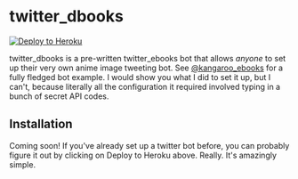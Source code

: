 # twitter_dbooks

[![Deploy to Heroku](https://www.herokucdn.com/deploy/button.png)](https://heroku.com/deploy)

twitter_dbooks is a pre-written twitter_ebooks bot that allows *anyone* to set up their very own anime image tweeting bot. See [@kangaroo_ebooks](https://twitter.com/kangaroo_ebooks) for a fully fledged bot example. I would show you what I did to set it up, but I can't, because literally all the configuration it required involved typing in a bunch of secret API codes.

## Installation
Coming soon! If you've already set up a twitter bot before, you can probably figure it out by clicking on Deploy to Heroku above. Really. It's amazingly simple.
